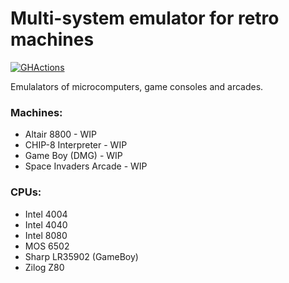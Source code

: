 # Multi-system emulator for retro machines
[![GHActions](https://github.com/Kostu96/retro-emulators/actions/workflows/ci.yml/badge.svg?branch=main)](https://github.com/Kostu96/retro-emulators/actions/workflows/ci.yml)

Emulalators of microcomputers, game consoles and arcades.

### Machines:
 - Altair 8800 - WIP
 - CHIP-8 Interpreter - WIP
 - Game Boy (DMG) - WIP
 - Space Invaders Arcade - WIP

### CPUs:
 - Intel 4004
 - Intel 4040
 - Intel 8080
 - MOS 6502
 - Sharp LR35902 (GameBoy)
 - Zilog Z80
